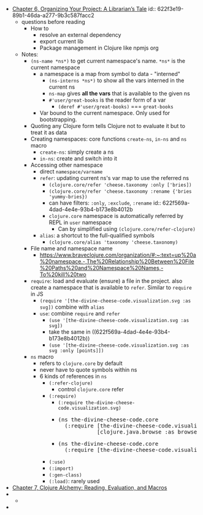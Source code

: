 - [Chapter 6, Organizing Your Project: A Librarian’s Tale](https://www.braveclojure.com/organization/)
  id:: 622f3e19-89b1-46da-a277-9b3c587facc2
	- questions before reading
		- How to
			- resolve an external dependency
			- export current lib
			- Package management in Clojure like npmjs org
	- Notes:
		- `(ns-name *ns*)` to get current namespace's name. `*ns*` is the current namespace
			- a namespace is a map from symbol to data - "interned"
				- `(ns-interns *ns*)` to show all the vars interned in the current ns
				- `ns-map` gives **all the vars**  that is available to the given ns
				- `#'user/great-books` is the reader form of a var
					- `(deref #'user/great-books)` === `great-books`
			- Var bound to the current namespace. Only used for bootstrapping.
		- Quoting any Clojure form tells Clojure not to evaluate it but to treat it as data
		- Creating namespaces: core functions `create-ns`, `in-ns` and `ns` macro
			- `create-ns`: simply create a ns
			- `in-ns`: create and switch into it
		- Accessing other namespace
			- direct `namespace/varname`
			- `refer`: updating current ns's var map to use the referred ns
				- `(clojure.core/refer 'cheese.taxonomy :only ['bries])`
				- `(clojure.core/refer 'cheese.taxonomy :rename {'bries 'yummy-bries})`
				- can have filters: `:only`, `:exclude`, `:rename`
				  id:: 622f569a-4dad-4e4e-93b4-b173e8b4012b
				- `clojure.core` namespace is automatically referred by REPL in `user` namespace
					- Can by simplified using `(clojure.core/refer-clojure)`
			- `alias`: a shortcut to the full-qualified symbols
				- `(clojure.core/alias 'taxonomy 'cheese.taxonomy)`
		- File name and namespace name
			- https://www.braveclojure.com/organization/#:~:text=up%20a%20namespace.-,The%20Relationship%20Between%20File%20Paths%20and%20Namespace%20Names,-To%20kill%20two
		- `require`: load and evaluate (ensure) a file in the project. also create a namespace that is available to `refer`. Similar to `require` in JS
			- `(require '[the-divine-cheese-code.visualization.svg :as svg])` combine with `alias`
			- `use`: combine `require` and `refer`
				- `(use '[the-divine-cheese-code.visualization.svg :as svg])`
				- take the same in ((622f569a-4dad-4e4e-93b4-b173e8b4012b))
				- `(use '[the-divine-cheese-code.visualization.svg :as svg :only [points]])`
		- `ns` macro
			- refers to `clojure.core` by default
			- never have to quote symbols within ns
			- 6 kinds of references in `ns`
				- `(:refer-clojure)`
					- control `clojure.core` refer
				- `(:require)`
					- `(:require the-divine-cheese-code.visualization.svg)`
					- <pre>(ns the-divine-cheese-code.core
					    (:require [the-divine-cheese-code.visualization.svg :as svg]
					              [clojure.java.browse :as browse]))</pre>
					- <pre>(ns the-divine-cheese-code.core
					    (:require [the-divine-cheese-code.visualization.svg :refer [points]]))
					  </pre>
				- `(:use)`
				- `(:import)`
				- `(:gen-class)`
				- `(:load)`: rarely used
- [Chapter 7, Clojure Alchemy: Reading, Evaluation, and Macros](https://www.braveclojure.com/read-and-eval/)
-
	-
-